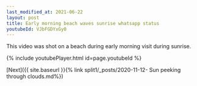 ```yaml
---
last_modified_at: 2021-06-22
layout: post
title: Early morning beach waves sunrise whatsapp status
youtubeId: VJbFGDYxGy0
---
```


This video was shot on a beach during early morning visit during sunrise.

{% include youtubePlayer.html id=page.youtubeId %}

[Next]({{ site.baseurl }}{% link split1/_posts/2020-11-12- Sun peeking through clouds.md%})
